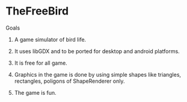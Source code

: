 # TheFreeBird

Goals

1. A game simulator of bird life.

2. It uses libGDX and to be ported for desktop and android platforms.

3. It is free for all game.

4. Graphics in the game is done by using simple shapes like triangles, rectangles, poligons of ShapeRenderer only.

5. The game is fun.
